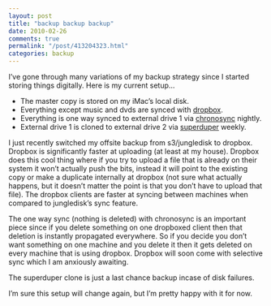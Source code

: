 ```yaml
---
layout: post
title: "backup backup backup"
date: 2010-02-26
comments: true
permalink: "/post/413204323.html"
categories: backup
---
```


I’ve gone through many variations of my backup strategy since I started storing things digitally. Here is my current setup…

* The master copy is stored on my iMac’s local disk.
* Everything except music and dvds are synced with [dropbox](http://www.dropbox.com/).
* Everything is one way synced to external drive 1 via [chronosync](http://www.econtechnologies.com/pages/cs/chrono_overview.html) nightly.
* External drive 1 is cloned to external drive 2 via [superduper](http://www.shirt-pocket.com/SuperDuper/SuperDuperDescription.html) weekly.

I just recently switched my offsite backup from s3/jungledisk to dropbox. Dropbox is significantly faster at uploading (at least at my house). Dropbox does this cool thing where if you try to upload a file that is already on their system it won’t actually push the bits, instead it will point to the existing copy or make a duplicate internally at dropbox (not sure what actually happens, but it doesn’t matter the point is that you don’t have to upload that file). The dropbox clients are faster at syncing between machines when compared to jungledisk’s sync feature.

The one way sync (nothing is deleted) with chronosync is an important piece since if you delete something on one dropboxed client then that deletion is instantly propagated everywhere. So if you decide you don’t want something on one machine and you delete it then it gets deleted on every machine that is using dropbox. Dropbox will soon come with selective sync which I am anxiously awaiting.

The superduper clone is just a last chance backup incase of disk failures.

I’m sure this setup will change again, but I’m pretty happy with it for now.

